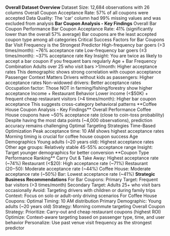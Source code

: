 **Overall Dataset Overview**
  Dataset Size: 12,684 observations with 26 columns
  Overall Coupon Acceptance Rate: 57% of all coupons were accepted
  Data Quality: The 'car' column had 99% missing values and was excluded from analysis
**Bar Coupon Analysis - Key Findings**
Overall Bar Coupon Performance
  Bar Coupon Acceptance Rate: 41% (significantly lower than the overall 57% average)
  Bar coupons are the least accepted coupon type among all categories
  Critical Success Factors for Bar Coupons
Bar Visit Frequency is the Strongest Predictor
  High-frequency bar goers (>3 times/month): ~76% acceptance rate
  Low-frequency bar goers (≤3 times/month): ~37% acceptance rate
  Key Insight: You are twice as likely to accept a bar coupon if you frequent bars regularly
Age + Bar Frequency Combination
  Adults over 25 who visit bars >1/month: Higher acceptance rates
  This demographic shows strong correlation with coupon acceptance
Passenger Context Matters
  Drivers without kids as passengers: Higher acceptance rates
  Non-widowed drivers: Better acceptance rates
  Occupation factor: Those NOT in farming/fishing/forestry show higher acceptance
Income + Restaurant Behavior
  Lower income (<$50K) + frequent cheap restaurant visitors (>4 times/month): Higher bar coupon acceptance
  This suggests cross-category behavioral patterns
**Coffee House Coupon Analysis - Key Findings**
Overall Performance
  Coffee House coupons have ~50% acceptance rate (close to coin-toss probability)
  Despite having the most data points (~4,000 observations), prediction accuracy remains challenging
  Optimal Targeting Strategies
Time-Based Optimization
  Peak acceptance time: 10 AM shows highest acceptance rates
  Morning timing is crucial for coffee house coupon success
Age Demographics
  Young adults (~20 years old): Highest acceptance rates
  Other age groups: Relatively stable 45-55% acceptance range
  Insight: Target younger demographics for better conversion
**Coupon Type Performance Ranking**
  Carry Out & Take Away: Highest acceptance rate (~74%)
  Restaurant (<$20): High acceptance rate (~71%)
  Restaurant ($20-$50): Moderate acceptance rate (~44%)
  Coffee House: Moderate acceptance rate (~50%)
  Bar: Lowest acceptance rate (~41%)
**Strategic Business Recommendations**
For Bar Coupons:
  Primary Target: Frequent bar visitors (>3 times/month)
  Secondary Target: Adults 25+ who visit bars occasionally
  Avoid: Targeting drivers with children or during family trips
  Context: Focus on solo or adult-only driving scenarios
For Coffee House Coupons:
  Optimal Timing: 10 AM distribution
  Primary Demographic: Young adults (~20 years old)
  Strategy: Morning commute targeting
Overall Coupon Strategy:
  Prioritize: Carry-out and cheap restaurant coupons (highest ROI)
  Optimize: Context-aware targeting based on passenger type, time, and user behavior
  Personalize: Use past venue visit frequency as the strongest predictor
